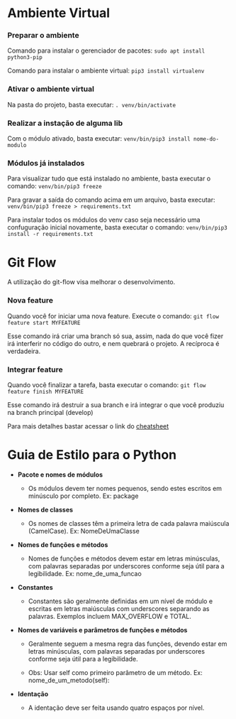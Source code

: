 # Ambiente Virtual
### Preparar o ambiente
Comando para instalar o gerenciador de pacotes: `sudo apt install python3-pip`

Comando para instalar o ambiente virtual: `pip3 install virtualenv`

### Ativar o ambiente virtual
Na pasta do projeto, basta executar: `. venv/bin/activate`

### Realizar a instação de alguma lib
Com o módulo ativado, basta executar: `venv/bin/pip3 install nome-do-modulo`

### Módulos já instalados
Para visualizar tudo que está instalado no ambiente, basta executar o comando: `venv/bin/pip3 freeze`

Para gravar a saída do comando acima em um arquivo, basta executar: `venv/bin/pip3 freeze > requirements.txt`

Para instalar todos os módulos do venv caso seja necessário uma confuguração inicial novamente, basta executar o comando: `venv/bin/pip3 install -r requirements.txt`

# Git Flow
A utilização do git-flow visa melhorar o desenvolvimento. 

### Nova feature
Quando você for iniciar uma nova feature. Execute o comando: `git flow feature start MYFEATURE`

Esse comando irá criar uma branch só sua, assim, nada do que você fizer irá interferir no código do outro, e nem quebrará o projeto. A recíproca é verdadeira.

### Integrar feature
Quando você finalizar a tarefa, basta executar o comando: `git flow feature finish MYFEATURE`

Esse comando irá destruir a sua branch e irá integrar o que você produziu na branch principal (develop)

Para mais detalhes bastar acessar o link do [cheatsheet](https://danielkummer.github.io/git-flow-cheatsheet/index.pt_BR.html)

# Guia de Estilo para o Python

* **Pacote e nomes de módulos**
    * Os módulos devem ter nomes pequenos, sendo estes escritos em minúsculo por completo. Ex: package

* **Nomes de classes**
    * Os nomes de classes têm a primeira letra de cada palavra maiúscula (CamelCase). Ex: NomeDeUmaClasse

* **Nomes de funções e métodos**
    * Nomes de funções e métodos devem estar em letras minúsculas, com palavras separadas por underscores conforme seja útil para a legibilidade. Ex: nome_de_uma_funcao

* **Constantes**
    * Constantes são geralmente definidas em um nível de módulo e escritas em letras maiúsculas com underscores separando as palavras. Exemplos incluem MAX_OVERFLOW e TOTAL.

* **Nomes de variáveis e parâmetros de funções e métodos**
    * Geralmente seguem a mesma regra das funções, devendo estar em letras minúsculas, com palavras separadas por underscores conforme seja útil para a legibilidade.

    * Obs: Usar self como primeiro parâmetro de um método. Ex: nome_de_um_metodo(self):

* **Identação**
    * A identação deve ser feita usando quatro espaços por nível.
